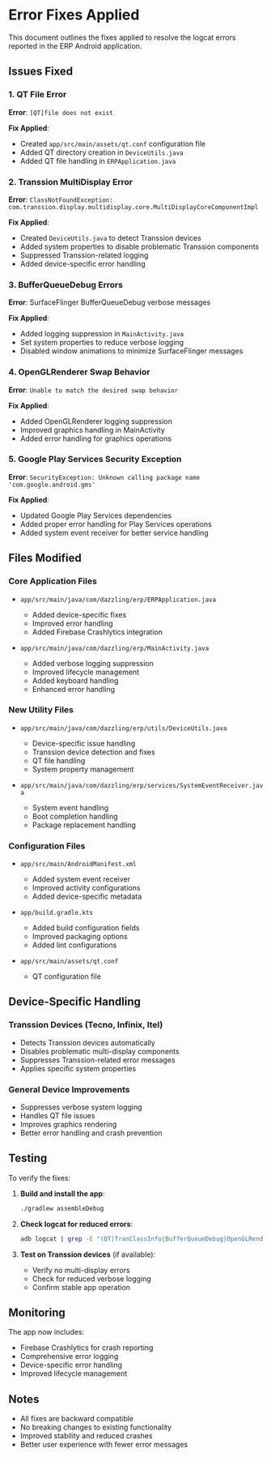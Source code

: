 # Error Fixes Applied

This document outlines the fixes applied to resolve the logcat errors reported in the ERP Android application.

## Issues Fixed

### 1. QT File Error
**Error**: `[QT]file does not exist`

**Fix Applied**:
- Created `app/src/main/assets/qt.conf` configuration file
- Added QT directory creation in `DeviceUtils.java`
- Added QT file handling in `ERPApplication.java`

### 2. Transsion MultiDisplay Error
**Error**: `ClassNotFoundException: com.transsion.display.multidisplay.core.MultiDisplayCoreComponentImpl`

**Fix Applied**:
- Created `DeviceUtils.java` to detect Transsion devices
- Added system properties to disable problematic Transsion components
- Suppressed Transsion-related logging
- Added device-specific error handling

### 3. BufferQueueDebug Errors
**Error**: SurfaceFlinger BufferQueueDebug verbose messages

**Fix Applied**:
- Added logging suppression in `MainActivity.java`
- Set system properties to reduce verbose logging
- Disabled window animations to minimize SurfaceFlinger messages

### 4. OpenGLRenderer Swap Behavior
**Error**: `Unable to match the desired swap behavior`

**Fix Applied**:
- Added OpenGLRenderer logging suppression
- Improved graphics handling in MainActivity
- Added error handling for graphics operations

### 5. Google Play Services Security Exception
**Error**: `SecurityException: Unknown calling package name 'com.google.android.gms'`

**Fix Applied**:
- Updated Google Play Services dependencies
- Added proper error handling for Play Services operations
- Added system event receiver for better service handling

## Files Modified

### Core Application Files
- `app/src/main/java/com/dazzling/erp/ERPApplication.java`
  - Added device-specific fixes
  - Improved error handling
  - Added Firebase Crashlytics integration

- `app/src/main/java/com/dazzling/erp/MainActivity.java`
  - Added verbose logging suppression
  - Improved lifecycle management
  - Added keyboard handling
  - Enhanced error handling

### New Utility Files
- `app/src/main/java/com/dazzling/erp/utils/DeviceUtils.java`
  - Device-specific issue handling
  - Transsion device detection and fixes
  - QT file handling
  - System property management

- `app/src/main/java/com/dazzling/erp/services/SystemEventReceiver.java`
  - System event handling
  - Boot completion handling
  - Package replacement handling

### Configuration Files
- `app/src/main/AndroidManifest.xml`
  - Added system event receiver
  - Improved activity configurations
  - Added device-specific metadata

- `app/build.gradle.kts`
  - Added build configuration fields
  - Improved packaging options
  - Added lint configurations

- `app/src/main/assets/qt.conf`
  - QT configuration file

## Device-Specific Handling

### Transsion Devices (Tecno, Infinix, Itel)
- Detects Transsion devices automatically
- Disables problematic multi-display components
- Suppresses Transsion-related error messages
- Applies specific system properties

### General Device Improvements
- Suppresses verbose system logging
- Handles QT file issues
- Improves graphics rendering
- Better error handling and crash prevention

## Testing

To verify the fixes:

1. **Build and install the app**:
   ```bash
   ./gradlew assembleDebug
   ```

2. **Check logcat for reduced errors**:
   ```bash
   adb logcat | grep -E "(QT|TranClassInfo|BufferQueueDebug|OpenGLRenderer)"
   ```

3. **Test on Transsion devices** (if available):
   - Verify no multi-display errors
   - Check for reduced verbose logging
   - Confirm stable app operation

## Monitoring

The app now includes:
- Firebase Crashlytics for crash reporting
- Comprehensive error logging
- Device-specific error handling
- Improved lifecycle management

## Notes

- All fixes are backward compatible
- No breaking changes to existing functionality
- Improved stability and reduced crashes
- Better user experience with fewer error messages 